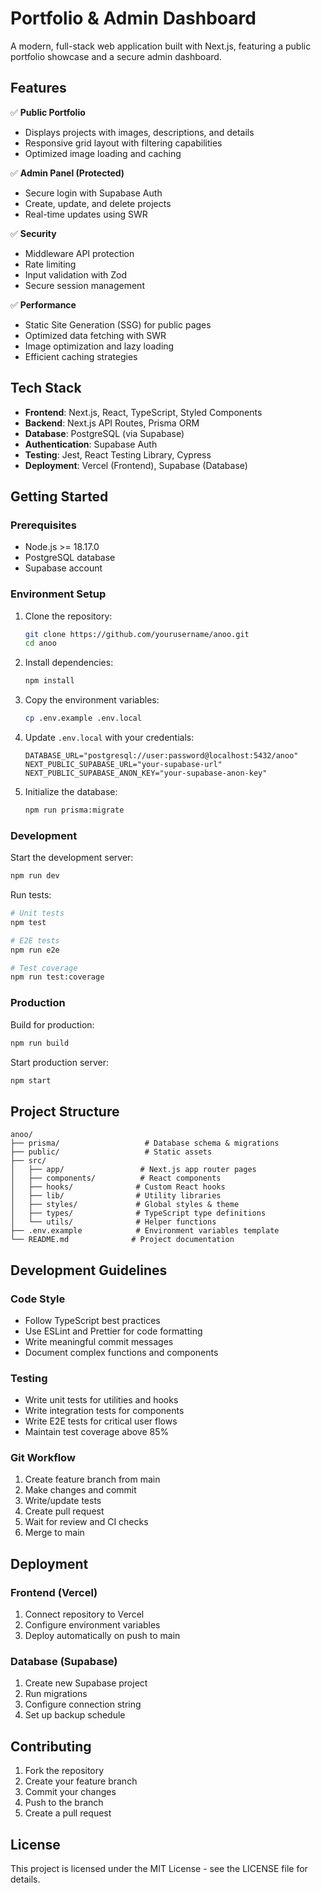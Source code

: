 # Portfolio & Admin Dashboard

A modern, full-stack web application built with Next.js, featuring a public portfolio showcase and a secure admin dashboard.

## Features

✅ **Public Portfolio**
- Displays projects with images, descriptions, and details
- Responsive grid layout with filtering capabilities
- Optimized image loading and caching

✅ **Admin Panel (Protected)**
- Secure login with Supabase Auth
- Create, update, and delete projects
- Real-time updates using SWR

✅ **Security**
- Middleware API protection
- Rate limiting
- Input validation with Zod
- Secure session management

✅ **Performance**
- Static Site Generation (SSG) for public pages
- Optimized data fetching with SWR
- Image optimization and lazy loading
- Efficient caching strategies

## Tech Stack

- **Frontend**: Next.js, React, TypeScript, Styled Components
- **Backend**: Next.js API Routes, Prisma ORM
- **Database**: PostgreSQL (via Supabase)
- **Authentication**: Supabase Auth
- **Testing**: Jest, React Testing Library, Cypress
- **Deployment**: Vercel (Frontend), Supabase (Database)

## Getting Started

### Prerequisites

- Node.js >= 18.17.0
- PostgreSQL database
- Supabase account

### Environment Setup

1. Clone the repository:
   ```bash
   git clone https://github.com/yourusername/anoo.git
   cd anoo
   ```

2. Install dependencies:
   ```bash
   npm install
   ```

3. Copy the environment variables:
   ```bash
   cp .env.example .env.local
   ```

4. Update `.env.local` with your credentials:
   ```
   DATABASE_URL="postgresql://user:password@localhost:5432/anoo"
   NEXT_PUBLIC_SUPABASE_URL="your-supabase-url"
   NEXT_PUBLIC_SUPABASE_ANON_KEY="your-supabase-anon-key"
   ```

5. Initialize the database:
   ```bash
   npm run prisma:migrate
   ```

### Development

Start the development server:
```bash
npm run dev
```

Run tests:
```bash
# Unit tests
npm test

# E2E tests
npm run e2e

# Test coverage
npm run test:coverage
```

### Production

Build for production:
```bash
npm run build
```

Start production server:
```bash
npm start
```

## Project Structure

```
anoo/
├── prisma/                   # Database schema & migrations
├── public/                   # Static assets
├── src/
│   ├── app/                 # Next.js app router pages
│   ├── components/          # React components
│   ├── hooks/              # Custom React hooks
│   ├── lib/                # Utility libraries
│   ├── styles/             # Global styles & theme
│   ├── types/              # TypeScript type definitions
│   └── utils/              # Helper functions
├── .env.example            # Environment variables template
└── README.md              # Project documentation
```

## Development Guidelines

### Code Style

- Follow TypeScript best practices
- Use ESLint and Prettier for code formatting
- Write meaningful commit messages
- Document complex functions and components

### Testing

- Write unit tests for utilities and hooks
- Write integration tests for components
- Write E2E tests for critical user flows
- Maintain test coverage above 85%

### Git Workflow

1. Create feature branch from main
2. Make changes and commit
3. Write/update tests
4. Create pull request
5. Wait for review and CI checks
6. Merge to main

## Deployment

### Frontend (Vercel)

1. Connect repository to Vercel
2. Configure environment variables
3. Deploy automatically on push to main

### Database (Supabase)

1. Create new Supabase project
2. Run migrations
3. Configure connection string
4. Set up backup schedule

## Contributing

1. Fork the repository
2. Create your feature branch
3. Commit your changes
4. Push to the branch
5. Create a pull request

## License

This project is licensed under the MIT License - see the LICENSE file for details.
